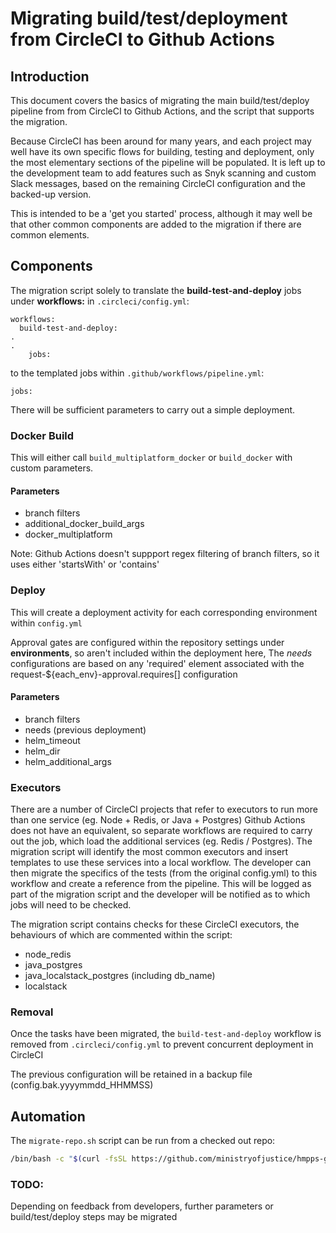 # Migrating build/test/deployment from CircleCI to Github Actions

## Introduction
This document covers the basics of migrating the main build/test/deploy pipeline from from CircleCI to Github Actions, and the script that supports the migration.

Because CircleCI has been around for many years, and each project may well have its own specific flows for building, testing and deployment, only the most elementary sections of the pipeline will be populated. It is left up to the development team to add features such as Snyk scanning and custom Slack messages, based on the remaining CircleCI configuration and the backed-up version.

This is intended to be a 'get you started' process, although it may well be that other common components are added to the migration if there are common elements.

## Components
The migration script solely to translate the **build-test-and-deploy** jobs under **workflows:** in `.circleci/config.yml`:
```
workflows:
  build-test-and-deploy:
.
.
    jobs:
```

to the templated jobs within `.github/workflows/pipeline.yml`:
```
jobs:
```

There will be sufficient parameters to carry out a simple deployment.

### Docker Build
This will either call `build_multiplatform_docker` or `build_docker` with custom parameters.

#### Parameters

- branch filters
- additional_docker_build_args
- docker_multiplatform

Note: Github Actions doesn't suppport regex filtering of branch filters, so it uses either 'startsWith' or 'contains'


### Deploy
This will create a deployment activity for each corresponding environment within `config.yml`

Approval gates are configured within the repository settings under **environments**, so aren't included within the deployment here,
The *needs* configurations are based on any 'required' element associated with the request-${each_env}-approval.requires[] configuration

#### Parameters

- branch filters
- needs (previous deployment)
- helm_timeout
- helm_dir
- helm_additional_args

### Executors

There are a number of CircleCI projects that refer to executors to run more than one service (eg. Node + Redis, or Java + Postgres)
Github Actions does not have an equivalent, so separate workflows are required to carry out the job, which load the additional
services (eg. Redis / Postgres). The migration script will identify the most common executors and insert templates to use these services into a
local workflow. The developer can then migrate the specifics of the tests (from the original config.yml) to this workflow and create a reference
from the pipeline. This will be logged as part of the migration script and the developer will be notified as to which jobs will need to be checked.

The migration script contains checks for these CircleCI executors, the behaviours of which are commented within the script:

- node_redis
- java_postgres
- java_localstack_postgres (including db_name)
- localstack


### Removal
Once the tasks have been migrated, the `build-test-and-deploy` workflow is removed from `.circleci/config.yml` to prevent concurrent deployment in CircleCI

The previous configuration will be retained in a backup file (config.bak.yyyymmdd_HHMMSS)


## Automation

The `migrate-repo.sh` script can be run from a checked out repo:
```bash
/bin/bash -c "$(curl -fsSL https://github.com/ministryofjustice/hmpps-github-actions/raw/refs/heads/main/migrate-repo.sh)"
```

### TODO:
Depending on feedback from developers, further parameters or build/test/deploy steps may be migrated

